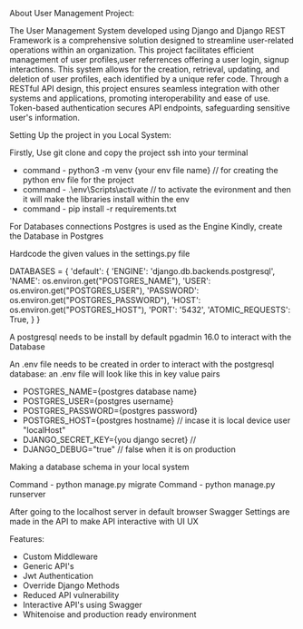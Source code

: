 About User Management Project:

The User Management System developed using Django and Django REST Framework is a comprehensive solution designed to streamline user-related operations within an organization. This project facilitates efficient management of user profiles,user referrences offering a user login, signup interactions. This system allows for the creation, retrieval, updating, and deletion of user profiles, each identified by a unique refer code. Through a RESTful API design, this project ensures seamless integration with other systems and applications, promoting interoperability and ease of use. Token-based authentication secures API endpoints, safeguarding sensitive user's information.

Setting Up the project in you Local System:

Firstly, Use git clone and copy the project ssh into your terminal 

-  command - python3 -m venv {your env file name} // for creating the python env file for the project
-  command - .\env\Scripts\activate // to activate the evironment and then it will make the libraries install within the env
-  command - pip install -r requirements.txt

For Databases connections Postgres is used as the Engine Kindly, create the Database in Postgres

Hardcode the given values in the settings.py file

DATABASES = { 'default': { 'ENGINE': 'django.db.backends.postgresql', 'NAME': os.environ.get("POSTGRES_NAME"),
'USER': os.environ.get("POSTGRES_USER"), 'PASSWORD': os.environ.get("POSTGRES_PASSWORD"), 'HOST': os.environ.get("POSTGRES_HOST"), 'PORT': '5432', 'ATOMIC_REQUESTS': True, } }

A postgresql needs to be install by default pgadmin 16.0 to interact with the Database

An .env file needs to be created in order to interact with the postgresql database:
an .env file will look like this in key value pairs
-  POSTGRES_NAME={postgres database name}
-  POSTGRES_USER={postgres username}
-  POSTGRES_PASSWORD={postgres password}
-  POSTGRES_HOST={postgres hostname} // incase it is local device user "localHost"
-  DJANGO_SECRET_KEY={you django secret} // 
-  DJANGO_DEBUG="true" // false when it is on production


Making a database schema in your local system

Command - python manage.py migrate 
Command - python manage.py runserver

After going to the localhost server in default browser Swagger Settings are made in the API to make API interactive with UI UX 

Features:
- Custom Middleware
- Generic API's
- Jwt Authentication
- Override Django Methods
- Reduced API vulnerability
- Interactive API's using Swagger
- Whitenoise and production ready environment 
